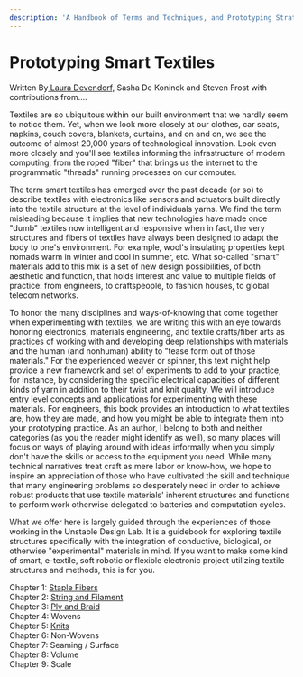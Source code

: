 ```yaml
---
description: 'A Handbook of Terms and Techniques, and Prototyping Strategies.'
---
```


# Prototyping Smart Textiles

Written By[ Laura Devendorf,](https://github.com/devendork) Sasha De Koninck and Steven Frost with contributions from....

Textiles are so ubiquitous within our built environment that we hardly seem to notice them. Yet, when we look more closely at our clothes, car seats, napkins, couch covers, blankets, curtains, and on and on, we see the outcome of almost 20,000 years of technological innovation. Look even more closely and you'll see textiles informing the infrastructure of modern computing, from the roped "fiber" that brings us the internet to the programmatic "threads" running processes on our computer. 

The term smart textiles has emerged over the past decade \(or so\) to describe textiles with electronics like sensors and actuators built directly into the textile structure at the level of individuals yarns. We find the term misleading because it implies that new technologies have made once "dumb" textiles now intelligent and responsive when in fact, the very structures and fibers of textiles have always been designed to adapt the body to one's environment. For example, wool's insulating properties kept nomads warm in winter and cool in summer, etc. What so-called "smart" materials add to this mix is a set of new design possibilities, of both aesthetic and function, that holds interest and value to multiple fields of practice: from engineers, to craftspeople, to fashion houses, to global telecom networks. 

To honor the many disciplines and ways-of-knowing that come together when experimenting with textiles, we are writing this with an eye towards honoring electronics, materials engineering, and textile crafts/fiber arts as practices of working with and developing deep relationships with materials and the human \(and nonhuman\) ability to "tease form out of those materials." For the experienced weaver or spinner, this text might help provide a new framework and set of experiments to add to your practice, for instance, by considering the specific electrical capacities of different kinds of yarn in addition to their twist and knit quality. We will introduce entry level concepts and applications for experimenting with these materials. For engineers, this book provides an introduction to what textiles are, how they are made, and how you might be able to integrate them into your prototyping practice. As an author, I belong to both and neither categories \(as you the reader might identify as well\), so many places will focus on ways of playing around with ideas informally when you simply don't have the skills or access to the equipment you need. While many technical narratives treat craft as mere labor or know-how, we hope to inspire an appreciation of those who have cultivated the skill and technique that many engineering problems so desperately need in order to achieve robust products that use textile materials' inherent structures and functions to perform work otherwise delegated to batteries and computation cycles. 

What we offer here is largely guided through the experiences of those working in the Unstable Design Lab. It is a guidebook for exploring textile structures specifically with the integration of  conductive, biological, or otherwise "experimental" materials in mind. If you want to make some kind of smart, e-textile, soft robotic or flexible electronic project utilizing textile structures and methods, this is for you. 



Chapter 1: [Staple Fibers](fiber.md)  
Chapter 2: [String and Filament](string-and-filament.md)  
Chapter 3: [Ply and Braid](yarn-ply-and-dye.md)  
Chapter 4: Wovens  
Chapter 5: [Knits](knit.md)  
Chapter 6: Non-Wovens  
Chapter 7: Seaming / Surface  
Chapter 8: Volume  
Chapter 9: Scale  
  


